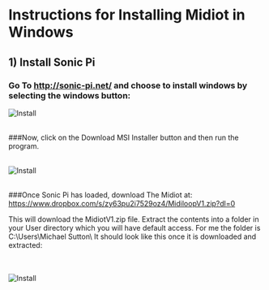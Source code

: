 # Instructions for Installing Midiot in Windows

## 1) Install Sonic Pi 

### Go To http://sonic-pi.net/ and choose to install windows by selecting the windows button:

![Install](https://github.com/mojoD/midiloops/blob/master/zzz%20-%20sonicpiload1.png)
<br><br>
  
  
      





###Now, click on the Download MSI Installer button and then run the program.
<br><br>

![Install](https://github.com/mojoD/midiloops/blob/master/zzz-%20sonicpiload2.png)
<br><br>

###Once Sonic Pi has loaded, download The Midiot at: https://www.dropbox.com/s/zy63pu2i7529oz4/MidiloopV1.zip?dl=0

This will download the MidiotV1.zip file.  Extract the contents into a folder in your User directory which you will have default access.  For me the folder is C:\Users\Michael Sutton\  It should look like this once it is downloaded and extracted:






<br><br>
![Install](https://github.com/mojoD/midiloops/blob/master/zzz%20-%20sonicpiload5.png)






